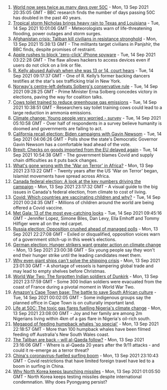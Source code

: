 1. [World now sees twice as many days over 50C](https://www.bbc.co.uk/news/science-environment-58494641?at_medium=RSS&at_campaign=KARANGA) - Mon, 13 Sep 2021 20:35:05 GMT - BBC research finds the number of days passing 50C has doubled in the past 40 years.
2. [Tropical storm Nicholas brings heavy rain to Texas and Louisiana](https://www.bbc.co.uk/news/world-us-canada-58555227?at_medium=RSS&at_campaign=KARANGA) - Tue, 14 Sep 2021 10:01:06 GMT - Meteorologists warn of life-threatening flooding, power outages and storm surges.
3. [Afghanistan crisis: Taliban kill civilians in resistance stronghold](https://www.bbc.co.uk/news/world-asia-58545892?at_medium=RSS&at_campaign=KARANGA) - Mon, 13 Sep 2021 15:38:13 GMT - The militants target civilians in Panjshir, the BBC finds, despite promises of restraint.
4. [Apple rushes to block 'zero-click' iPhone spyware](https://www.bbc.co.uk/news/business-58540936?at_medium=RSS&at_campaign=KARANGA) - Tue, 14 Sep 2021 03:22:28 GMT - The flaw allows hackers to access devices even if users do not click on a link or file.
5. [R. Kelly abused Aaliyah when she was 13 or 14, court hears](https://www.bbc.co.uk/news/entertainment-arts-58556274?at_medium=RSS&at_campaign=KARANGA) - Tue, 14 Sep 2021 09:17:37 GMT - One of R. Kelly’s former backing dancers testifies at the star's sex trafficking trial in New York.
6. [Norway's centre-left defeats Solberg's conservative rule](https://www.bbc.co.uk/news/world-europe-58555690?at_medium=RSS&at_campaign=KARANGA) - Tue, 14 Sep 2021 09:28:25 GMT - Prime Minister Erna Solberg concedes victory in elections, paving the way for coalition talks.
7. [Cows toilet trained to reduce greenhouse gas emissions](https://www.bbc.co.uk/news/world-europe-58552651?at_medium=RSS&at_campaign=KARANGA) - Tue, 14 Sep 2021 10:38:51 GMT - Researchers say toilet training cows could lead to a large reduction in ammonia emissions.
8. [Climate change: Young people very worried - survey](https://www.bbc.co.uk/news/world-58549373?at_medium=RSS&at_campaign=KARANGA) - Tue, 14 Sep 2021 05:10:58 GMT - Over half of respondents in a survey believe humanity is doomed and governments are failing to act.
9. [California recall election: Biden campaigns with Gavin Newsom](https://www.bbc.co.uk/news/world-us-canada-58553704?at_medium=RSS&at_campaign=KARANGA) - Tue, 14 Sep 2021 04:06:26 GMT - Polls show the state's Democratic Governor Gavin Newsom has a comfortable lead ahead of the vote.
10. [Brexit: Checks on goods imported from the EU delayed again](https://www.bbc.co.uk/news/uk-politics-58556453?at_medium=RSS&at_campaign=KARANGA) - Tue, 14 Sep 2021 10:54:38 GMT - The government blames Covid and supply chain difficulties as it puts back changes.
11. [What's gone wrong with the 'War on Terror' in Africa?](https://www.bbc.co.uk/news/world-africa-58552058?at_medium=RSS&at_campaign=KARANGA) - Mon, 13 Sep 2021 23:13:22 GMT - Twenty years after the US 'War on Terror' began, Islamist movements have spread across Africa.
12. [Canada federal election: A look at the key numbers driving the campaign](https://www.bbc.co.uk/news/world-us-canada-58426147?at_medium=RSS&at_campaign=KARANGA) - Mon, 13 Sep 2021 23:17:32 GMT - A visual guide to the big issues in Canada's federal election, from climate to cost of living.
13. [Covid: Which countries are vaccinating children and why?](https://www.bbc.co.uk/news/health-58516207?at_medium=RSS&at_campaign=KARANGA) - Tue, 14 Sep 2021 00:24:35 GMT - Millions of children around the world are being offered a Covid vaccine.
14. [Met Gala: 13 of the most eye-catching looks](https://www.bbc.co.uk/news/entertainment-arts-58537575?at_medium=RSS&at_campaign=KARANGA) - Tue, 14 Sep 2021 09:45:16 GMT - Jennifer Lopez, Simone Biles, Dan Levy, Ella Emhoff and Tommy Hilfiger were all on the red carpet.
15. [Russia election: Opposition crushed ahead of managed polls](https://www.bbc.co.uk/news/world-europe-58504603?at_medium=RSS&at_campaign=KARANGA) - Mon, 13 Sep 2021 22:27:08 GMT - Exiled or disqualified, opposition voices warn of a government stitch-up in this week’s elections.
16. [German election: Hunger strikers want greater action on climate change](https://www.bbc.co.uk/news/world-europe-58550337?at_medium=RSS&at_campaign=KARANGA) - Mon, 13 Sep 2021 23:00:38 GMT - Six young people say they won't end their hunger strike until the leading candidates meet them.
17. [Why even giant ships can't solve the shipping crisis](https://www.bbc.co.uk/news/business-58479148?at_medium=RSS&at_campaign=KARANGA) - Mon, 13 Sep 2021 23:01:30 GMT - A shortage of vessels is hampering global trade and may lead to empty shelves before Christmas.
18. [World War Two: The forgotten Indian soldiers of Dunkirk](https://www.bbc.co.uk/news/world-asia-india-58466527?at_medium=RSS&at_campaign=KARANGA) - Mon, 13 Sep 2021 23:17:59 GMT - Some 300 Indian soldiers were evacuated from the coast of France during a pivotal moment in World War Two.
19. [Amazon's Cape Town base: The battle to save South African culture](https://www.bbc.co.uk/news/world-africa-58528348?at_medium=RSS&at_campaign=KARANGA) - Tue, 14 Sep 2021 00:02:05 GMT - Some indigenous groups say the planned office in Cape Town is on culturally important land.
20. [Life at 50C: The toxic gas flares fuelling Nigeria's climate change](https://www.bbc.co.uk/news/world-africa-58549010?at_medium=RSS&at_campaign=KARANGA) - Mon, 13 Sep 2021 23:08:00 GMT - Joy and her family are among 2m Nigerians living within 4km of a gas flare in Nigeria's oil-rich south.
21. [Megapod of feeding humpback whales 'so special'](https://www.bbc.co.uk/news/world-australia-58552939?at_medium=RSS&at_campaign=KARANGA) - Mon, 13 Sep 2021 22:18:57 GMT - More than 100 humpback whales have been filmed feeding off Australia's New South Wales coast.
22. [The Taliban are back – will al-Qaeda follow?](https://www.bbc.co.uk/news/world-asia-58551970?at_medium=RSS&at_campaign=KARANGA) - Mon, 13 Sep 2021 23:16:06 GMT - Where is al-Qaeda 20 years after the 9/11 attacks - and could it re-emerge as a terror threat?
23. [China's coronavirus-fuelled surfing boom](https://www.bbc.co.uk/news/world-asia-58552057?at_medium=RSS&at_campaign=KARANGA) - Mon, 13 Sep 2021 23:10:43 GMT - Covid restrictions that have limited foreign travel have led to a boom in surfing in China.
24. [Why North Korea keeps launching missiles](https://www.bbc.co.uk/news/world-asia-56941911?at_medium=RSS&at_campaign=KARANGA) - Mon, 13 Sep 2021 01:05:50 GMT - North Korea keeps testing missiles despite international condemnation. Why does Pyongyang persist?
